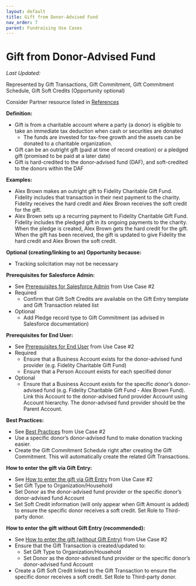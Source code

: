 ```yaml
---
layout: default
title: Gift from Donor-Advised Fund
nav_order: 7
parent: Fundraising Use Cases
---
```


# Gift from Donor-Advised Fund
*Last Updated:*

Represented by Gift Transactions, Gift Commitment, Gift Commitment Schedule, Gift Soft Credits (Opportunity optional)

Consider Partner resource listed in [References](https://docs.google.com/document/d/1R4sRRd1VSMeSmUbVenMY6ci_GE0FLp_FR0fYu99xvYs/edit#heading=h.j1lq2yn0gzbk)

**Definition:**



* Gift is from a charitable account where a party (a donor) is eligible to take an immediate tax deduction when cash or securities are donated
    * The funds are invested for tax-free growth and the assets can be donated to a charitable organization. 
* Gift can be an outright gift (paid at time of record creation) or a pledged gift (promised to be paid at a later date)
* Gift is hard-credited to the donor-advised fund (DAF), and soft-credited to the donors within the DAF

**Examples:**



* Alex Brown makes an outright gift to Fidelity Charitable Gift Fund. Fidelity includes that transaction in their next payment to the charity. Fidelity receives the hard credit and Alex Brown receives the soft credit for the gift. 
* Alex Brown sets up a recurring payment to Fidelity Charitable Gift Fund. Fidelity includes the pledged gift in its ongoing payments to the charity. When the pledge is created, Alex Brown gets the hard credit for the gift. When the gift has been received, the gift is updated to give Fidelity the hard credit and Alex Brown the soft credit. 

**Optional (creating/linking to an) Opportunity because:**



* Tracking solicitation may not be necessary

**Prerequisites for Salesforce Admin:**



* See [Prerequisites for Salesforce Admin](https://docs.google.com/document/d/1R4sRRd1VSMeSmUbVenMY6ci_GE0FLp_FR0fYu99xvYs/edit#bookmark=id.ds0z7f6syy7y) from Use Case #2
* Required	
    * Confirm that Gift Soft Credits are available on the Gift Entry template and Gift Transaction related list
* Optional
    * Add Pledge record type to Gift Commitment (as advised in Salesforce documentation)

**Prerequisites for End User:**



* See [Prerequisites for End User](https://docs.google.com/document/d/1R4sRRd1VSMeSmUbVenMY6ci_GE0FLp_FR0fYu99xvYs/edit#bookmark=id.5m49q85t9gqk) from Use Case #2
* Required
    * Ensure that a Business Account exists for the donor-advised fund provider (e.g. Fidelity Charitable Gift Fund)
    * Ensure that a Person Account exists for each specified donor
* Optional
    * Ensure that a Business Account exists for the specific donor’s donor-advised fund (e.g. Fidelity Charitable Gift Fund - Alex Brown Fund). Link this Account to the donor-advised fund provider Account using Account hierarchy. The donor-advised fund provider should be the Parent Account.

**Best Practices:**



* See [Best Practices](https://docs.google.com/document/d/1R4sRRd1VSMeSmUbVenMY6ci_GE0FLp_FR0fYu99xvYs/edit#bookmark=id.yiq4ie45xakc) from Use Case #2
* Use a specific donor’s donor-advised fund to make donation tracking easier. 
* Create the Gift Commitment Schedule right after creating the Gift Commitment. This will automatically create the related Gift Transactions. 

**How to enter the gift via Gift Entry:**



* See [How to enter the gift via Gift Entry](https://docs.google.com/document/d/1R4sRRd1VSMeSmUbVenMY6ci_GE0FLp_FR0fYu99xvYs/edit#bookmark=id.4h03b9rj3yn) from Use Case #2
* Set Gift Type to Organization/Household
* Set Donor as the donor-advised fund provider or the specific donor’s donor-advised fund Account
* Set Soft Credit information (will only appear when Gift Amount is added) to ensure the specific donor receives a soft credit. Set Role to Third-party donor.

**How to enter the gift without Gift Entry (recommended):**



* See [How to enter the gift (without Gift Entry)](https://docs.google.com/document/d/1R4sRRd1VSMeSmUbVenMY6ci_GE0FLp_FR0fYu99xvYs/edit#bookmark=id.jvrs20w0kfak) from Use Case #2
* Ensure that the Gift Transaction is created/updated to:
    * Set Gift Type to Organization/Household
    * Set Donor as the donor-advised fund provider or the specific donor’s donor-advised fund Account
* Create a Gift Soft Credit linked to the Gift Transaction to ensure the specific donor receives a soft credit. Set Role to Third-party donor.

